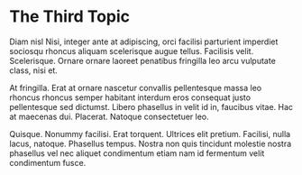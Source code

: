 # The Third Topic

Diam nisl Nisi, integer ante at adipiscing, orci facilisi parturient imperdiet sociosqu rhoncus aliquam scelerisque augue tellus. Facilisis velit. Scelerisque. Ornare ornare laoreet penatibus fringilla leo arcu vulputate class, nisi et.

At fringilla. Erat at ornare nascetur convallis pellentesque massa leo rhoncus rhoncus semper habitant interdum eros consequat justo pellentesque sed dictumst. Libero phasellus in velit id in, faucibus vitae. Hac at maecenas dui. Placerat. Natoque consectetuer leo.

Quisque. Nonummy facilisi. Erat torquent. Ultrices elit pretium. Facilisi, nulla lacus, natoque. Phasellus tempus. Nostra non quis tincidunt molestie nostra phasellus vel nec aliquet condimentum etiam nam id fermentum velit condimentum fusce.